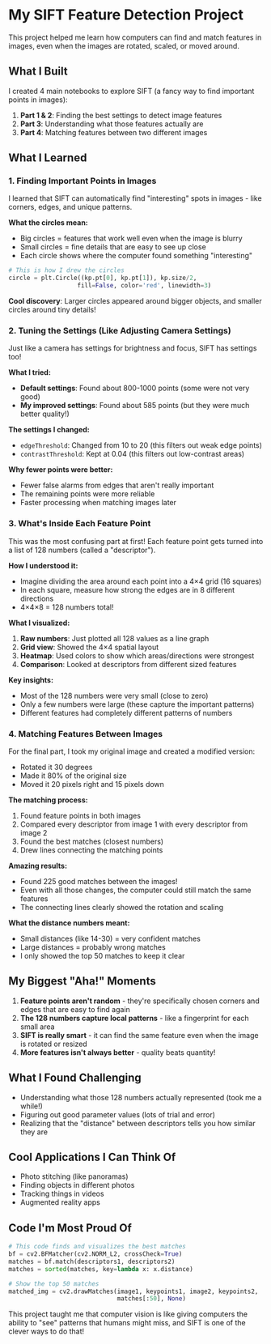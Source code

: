 # My SIFT Feature Detection Project

This project helped me learn how computers can find and match features in images, even when the images are rotated, scaled, or moved around.

## What I Built

I created 4 main notebooks to explore SIFT (a fancy way to find important points in images):
1. **Part 1 & 2**: Finding the best settings to detect image features
2. **Part 3**: Understanding what those features actually are  
3. **Part 4**: Matching features between two different images

## What I Learned

### 1. Finding Important Points in Images

I learned that SIFT can automatically find "interesting" spots in images - like corners, edges, and unique patterns. 

**What the circles mean:**
- Big circles = features that work well even when the image is blurry
- Small circles = fine details that are easy to see up close
- Each circle shows where the computer found something "interesting"

```python
# This is how I drew the circles
circle = plt.Circle((kp.pt[0], kp.pt[1]), kp.size/2, 
                   fill=False, color='red', linewidth=3)
```

**Cool discovery**: Larger circles appeared around bigger objects, and smaller circles around tiny details!

### 2. Tuning the Settings (Like Adjusting Camera Settings)

Just like a camera has settings for brightness and focus, SIFT has settings too!

**What I tried:**
- **Default settings**: Found about 800-1000 points (some were not very good)
- **My improved settings**: Found about 585 points (but they were much better quality!)

**The settings I changed:**
- `edgeThreshold`: Changed from 10 to 20 (this filters out weak edge points)
- `contrastThreshold`: Kept at 0.04 (this filters out low-contrast areas)

**Why fewer points were better:**
- Fewer false alarms from edges that aren't really important
- The remaining points were more reliable
- Faster processing when matching images later

### 3. What's Inside Each Feature Point

This was the most confusing part at first! Each feature point gets turned into a list of 128 numbers (called a "descriptor").

**How I understood it:**
- Imagine dividing the area around each point into a 4×4 grid (16 squares)
- In each square, measure how strong the edges are in 8 different directions
- 4×4×8 = 128 numbers total!

**What I visualized:**
1. **Raw numbers**: Just plotted all 128 values as a line graph
2. **Grid view**: Showed the 4×4 spatial layout 
3. **Heatmap**: Used colors to show which areas/directions were strongest
4. **Comparison**: Looked at descriptors from different sized features

**Key insights:**
- Most of the 128 numbers were very small (close to zero)
- Only a few numbers were large (these capture the important patterns)
- Different features had completely different patterns of numbers

### 4. Matching Features Between Images

For the final part, I took my original image and created a modified version:
- Rotated it 30 degrees
- Made it 80% of the original size  
- Moved it 20 pixels right and 15 pixels down

**The matching process:**
1. Found feature points in both images
2. Compared every descriptor from image 1 with every descriptor from image 2
3. Found the best matches (closest numbers)
4. Drew lines connecting the matching points

**Amazing results:**
- Found 225 good matches between the images!
- Even with all those changes, the computer could still match the same features
- The connecting lines clearly showed the rotation and scaling

**What the distance numbers meant:**
- Small distances (like 14-30) = very confident matches
- Large distances = probably wrong matches
- I only showed the top 50 matches to keep it clear

## My Biggest "Aha!" Moments

1. **Feature points aren't random** - they're specifically chosen corners and edges that are easy to find again
2. **The 128 numbers capture local patterns** - like a fingerprint for each small area
3. **SIFT is really smart** - it can find the same feature even when the image is rotated or resized
4. **More features isn't always better** - quality beats quantity!

## What I Found Challenging

- Understanding what those 128 numbers actually represented (took me a while!)
- Figuring out good parameter values (lots of trial and error)
- Realizing that the "distance" between descriptors tells you how similar they are

## Cool Applications I Can Think Of

- Photo stitching (like panoramas)
- Finding objects in different photos
- Tracking things in videos
- Augmented reality apps

## Code I'm Most Proud Of

```python
# This code finds and visualizes the best matches
bf = cv2.BFMatcher(cv2.NORM_L2, crossCheck=True)
matches = bf.match(descriptors1, descriptors2)
matches = sorted(matches, key=lambda x: x.distance)

# Show the top 50 matches
matched_img = cv2.drawMatches(image1, keypoints1, image2, keypoints2, 
                              matches[:50], None)
```

This project taught me that computer vision is like giving computers the ability to "see" patterns that humans might miss, and SIFT is one of the clever ways to do that!